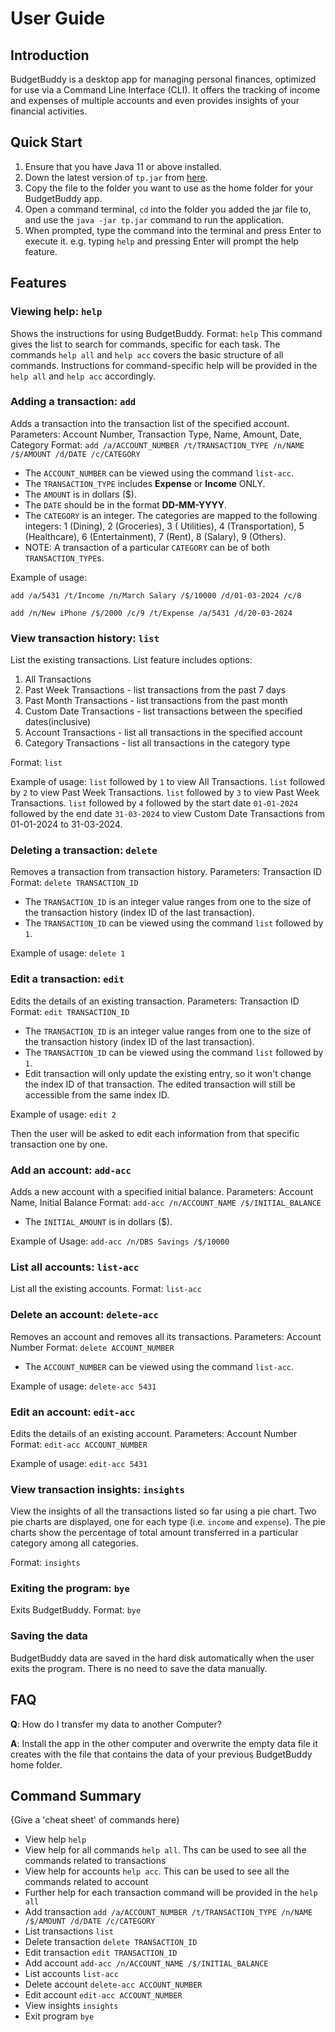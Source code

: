 # User Guide

## Introduction

BudgetBuddy is a desktop app for managing personal finances, optimized for use via a Command Line Interface (CLI).
It offers the tracking of income and expenses of multiple accounts and even provides insights of your financial
activities.

## Quick Start

1. Ensure that you have Java 11 or above installed.
2. Down the latest version of `tp.jar` from [here](https://github.com/AY2324S2-CS2113-T15-2/tp/releases/latest).
3. Copy the file to the folder you want to use as the home folder for your BudgetBuddy app.
4. Open a command terminal, `cd` into the folder you added the jar file to, and use the `java -jar tp.jar` command to
   run the application.
5. When prompted, type the command into the terminal and press Enter to execute it. e.g. typing `help` and pressing
   Enter will prompt the help feature.

## Features

### Viewing help: `help`

Shows the instructions for using BudgetBuddy.
Format: `help`
This command gives the list to search for commands, specific for each task. The commands `help all` and 
`help acc` covers the basic structure of all commands. Instructions for command-specific help will be 
provided in the `help all` and `help acc` accordingly.

### Adding a transaction: `add`

Adds a transaction into the transaction list of the specified account.
Parameters: Account Number, Transaction Type, Name, Amount, Date, Category
Format: `add /a/ACCOUNT_NUMBER /t/TRANSACTION_TYPE /n/NAME /$/AMOUNT /d/DATE /c/CATEGORY`

* The `ACCOUNT_NUMBER` can be viewed using the command `list-acc`.
* The `TRANSACTION_TYPE` includes **Expense** or **Income** ONLY.
* The `AMOUNT` is in dollars ($).
* The `DATE` should be in the format **DD-MM-YYYY**.
* The `CATEGORY` is an integer. The categories are mapped to the following integers: 1 (Dining), 2 (Groceries), 3 (
  Utilities), 4 (Transportation), 5 (Healthcare), 6 (Entertainment), 7 (Rent), 8 (Salary), 9 (Others).
* NOTE: A transaction of a particular `CATEGORY` can be of both `TRANSACTION_TYPE`s.

Example of usage:

`add /a/5431 /t/Income /n/March Salary /$/10000 /d/01-03-2024 /c/8`

`add /n/New iPhone /$/2000 /c/9 /t/Expense /a/5431 /d/20-03-2024`

### View transaction history: `list`

List the existing transactions. List feature includes options:
1. All Transactions
2. Past Week Transactions - list transactions from the past 7 days
3. Past Month Transactions - list transactions from the past month
4. Custom Date Transactions - list transactions between the specified dates(inclusive)
5. Account Transactions - list all transactions in the specified account
6. Category Transactions - list all transactions in the category type

Format: `list`

Example of usage:
`list` followed by `1` to view All Transactions.
`list` followed by `2` to view Past Week Transactions.
`list` followed by `3` to view Past Week Transactions.
`list` followed by `4` followed by the start date `01-01-2024` followed by the end date `31-03-2024` to view Custom Date
Transactions from 01-01-2024 to 31-03-2024.

### Deleting a transaction: `delete`

Removes a transaction from transaction history.
Parameters: Transaction ID
Format: `delete TRANSACTION_ID`

* The `TRANSACTION_ID` is an integer value ranges from one to the size of the transaction history (index
  ID of the last transaction).
* The `TRANSACTION_ID` can be viewed using the command `list` followed by `1`.

Example of usage:
`delete 1`

### Edit a transaction: `edit`

Edits the details of an existing transaction.
Parameters: Transaction ID
Format: `edit TRANSACTION_ID`

* The `TRANSACTION_ID` is an integer value ranges from one to the size of the transaction history (index 
  ID of the last transaction).
* The `TRANSACTION_ID` can be viewed using the command `list` followed by `1`.
* Edit transaction will only update the existing entry, so it won't change the index ID of that transaction. 
  The edited transaction will still be accessible from the same index ID.

Example of usage:
`edit 2`

Then the user will be asked to edit each information from that specific transaction one by one.

### Add an account: `add-acc`

Adds a new account with a specified initial balance.
Parameters: Account Name, Initial Balance
Format: `add-acc /n/ACCOUNT_NAME /$/INITIAL_BALANCE`

* The `INITIAL_AMOUNT` is in dollars ($).

Example of Usage:
`add-acc /n/DBS Savings /$/10000`

### List all accounts: `list-acc`

List all the existing accounts.
Format: `list-acc`

### Delete an account: `delete-acc`

Removes an account and removes all its transactions.
Parameters: Account Number
Format: `delete ACCOUNT_NUMBER`

* The `ACCOUNT_NUMBER` can be viewed using the command `list-acc`.

Example of usage:
`delete-acc 5431`

### Edit an account: `edit-acc`

Edits the details of an existing account.
Parameters: Account Number
Format: `edit-acc ACCOUNT_NUMBER`

Example of usage:
`edit-acc 5431`

### View transaction insights: `insights`

View the insights of all the transactions listed so far using a pie chart. Two pie charts are displayed,
one for each type (i.e. `income` and `expense`). The pie charts show the percentage of total amount transferred
in a particular category among all categories.

Format: `insights`

### Exiting the program: `bye`

Exits BudgetBuddy.
Format: `bye`

### Saving the data

BudgetBuddy data are saved in the hard disk automatically when the user exits the program. There is no need to save the
data manually.

## FAQ

**Q**: How do I transfer my data to another Computer?

**A**: Install the app in the other computer and overwrite the empty data file it creates with the file that contains
the data of your previous BudgetBuddy home folder.

## Command Summary

{Give a 'cheat sheet' of commands here}

* View help `help`
* View help for all commands `help all`. Ths can be used to see all the commands related to transactions
* View help for accounts `help acc`. This can be used to see all the commands related to account
* Further help for each transaction command will be provided in the `help all`
* Add transaction `add /a/ACCOUNT_NUMBER /t/TRANSACTION_TYPE /n/NAME /$/AMOUNT /d/DATE /c/CATEGORY`
* List transactions `list`
* Delete transaction `delete TRANSACTION_ID`
* Edit transaction `edit TRANSACTION_ID`
* Add account `add-acc /n/ACCOUNT_NAME /$/INITIAL_BALANCE`
* List accounts `list-acc`
* Delete account `delete-acc ACCOUNT_NUMBER`
* Edit account `edit-acc ACCOUNT_NUMBER`
* View insights `insights`
* Exit program `bye`
